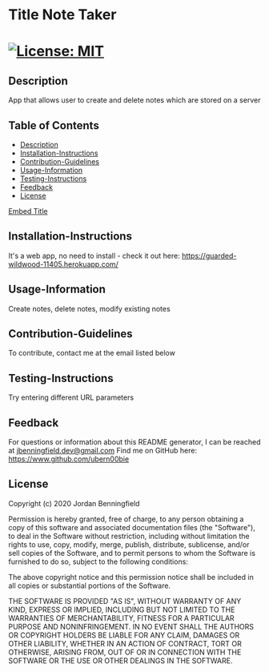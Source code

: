 
  # Title Note Taker
 [![License: MIT](https://img.shields.io/badge/License-MIT-blue.svg)](https://opensource.org/licenses/MIT)
===========================================
  ## Description
  App that allows user to create and delete notes which are stored on a server

  ## Table of Contents
  - [Description](#Description)
  - [Installation-Instructions](#Installation-Instructions)
  - [Contribution-Guidelines](#Contribution-Guidelines)
  - [Usage-Information](#Usage-Information)
  - [Testing-Instructions](#Testing-Instructions)
  - [Feedback](#Feedback)
  - [License](#License)

[Embed Title](https://drive.google.com/file/d/1wEf9y3DeIPXLmt717CXoqDYgKobkOcSK/preview "@embed")

  ## Installation-Instructions
  It's a web app, no need to install - check it out here: https://guarded-wildwood-11405.herokuapp.com/

  ## Usage-Information
  Create notes, delete notes, modify existing notes

  ## Contribution-Guidelines
  To contribute, contact me at the email listed below

  ## Testing-Instructions
  Try entering different URL parameters

  ## Feedback 
  For questions or information about this README generator, I can be reached at jbenningfield.dev@gmail.com 
  Find me on GitHub here: https://www.github.com/ubern00bie
  
  ## License
  Copyright (c) 2020 Jordan Benningfield

Permission is hereby granted, free of charge, to any person obtaining a copy
of this software and associated documentation files (the "Software"), to deal
in the Software without restriction, including without limitation the rights
to use, copy, modify, merge, publish, distribute, sublicense, and/or sell
copies of the Software, and to permit persons to whom the Software is
furnished to do so, subject to the following conditions:

The above copyright notice and this permission notice shall be included in all
copies or substantial portions of the Software.

THE SOFTWARE IS PROVIDED "AS IS", WITHOUT WARRANTY OF ANY KIND, EXPRESS OR
IMPLIED, INCLUDING BUT NOT LIMITED TO THE WARRANTIES OF MERCHANTABILITY,
FITNESS FOR A PARTICULAR PURPOSE AND NONINFRINGEMENT. IN NO EVENT SHALL THE
AUTHORS OR COPYRIGHT HOLDERS BE LIABLE FOR ANY CLAIM, DAMAGES OR OTHER
LIABILITY, WHETHER IN AN ACTION OF CONTRACT, TORT OR OTHERWISE, ARISING FROM,
OUT OF OR IN CONNECTION WITH THE SOFTWARE OR THE USE OR OTHER DEALINGS IN THE
SOFTWARE.

